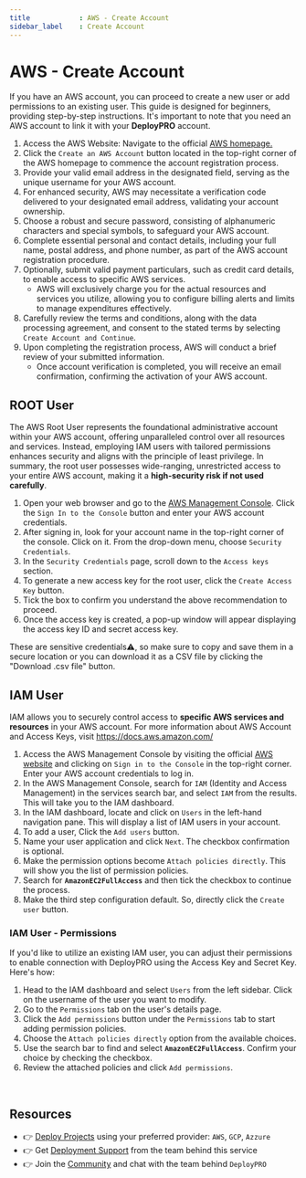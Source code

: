 ```yaml
---
title            : AWS - Create Account
sidebar_label    : Create Account
---
```


# AWS - Create Account

If you have an AWS account, you can proceed to create a new user or add permissions to an existing user. This guide is designed for beginners, providing step-by-step instructions. It's important to note that you need an AWS account to link it with your **DeployPRO** account. 

1. Access the AWS Website: Navigate to the official [AWS homepage.](https://aws.amazon.com/)
2. Click the `Create an AWS Account` button located in the top-right corner of the AWS homepage to commence the account registration process.
3. Provide your valid email address in the designated field, serving as the unique username for your AWS account.
4. For enhanced security, AWS may necessitate a verification code delivered to your designated email address, validating your account ownership. 
5. Choose a robust and secure password, consisting of alphanumeric characters and special symbols, to safeguard your AWS account.
6. Complete essential personal and contact details, including your full name, postal address, and phone number, as part of the AWS account registration procedure.
7. Optionally, submit valid payment particulars, such as credit card details, to enable access to specific AWS services. 
    - AWS will exclusively charge you for the actual resources and services you utilize, allowing you to configure billing alerts and limits to manage expenditures effectively.
8. Carefully review the terms and conditions, along with the data processing agreement, and consent to the stated terms by selecting `Create Account and Continue`.
9. Upon completing the registration process, AWS will conduct a brief review of your submitted information. 
    - Once account verification is completed, you will receive an email confirmation, confirming the activation of your AWS account.

## ROOT User 

The AWS Root User represents the foundational administrative account within your AWS account, offering unparalleled control over all resources and services. Instead, employing IAM users with tailored permissions enhances security and aligns with the principle of least privilege. In summary, the root user possesses wide-ranging, unrestricted access to your entire AWS account, making it a **high-security risk if not used carefully**. 

1. Open your web browser and go to the [AWS Management Console](https://aws.amazon.com/console/). Click the `Sign In to the Console` button and enter your AWS account credentials.
2. After signing in, look for your account name in the top-right corner of the console. Click on it. From the drop-down menu, choose `Security Credentials`.
3. In the `Security Credentials` page, scroll down to the `Access keys` section.
4. To generate a new access key for the root user, click the `Create Access Key` button.
5. Tick the box to confirm you understand the above recommendation to proceed.
6. Once the access key is created, a pop-up window will appear displaying the access key ID and secret access key.

These are sensitive credentials⚠️, so make sure to copy and save them in a secure location or you can download it as a CSV file by clicking the "Download .csv file" button.

## IAM User 

IAM allows you to securely control access to **specific AWS services and resources** in your AWS account. For more information about AWS Account and Access Keys, visit https://docs.aws.amazon.com/

1. Access the AWS Management Console by visiting the official [AWS website](https://aws.amazon.com/) and clicking on `Sign in to the Console` in the top-right corner. Enter your AWS account credentials to log in.
2. In the AWS Management Console, search for `IAM` (Identity and Access Management) in the services search bar, and select `IAM` from the results. This will take you to the IAM dashboard. 
3. In the IAM dashboard, locate and click on `Users` in the left-hand navigation pane. This will display a list of IAM users in your account.
4. To add a user, Click the `Add users` button.
5. Name your user application and click `Next`. The checkbox confirmation is optional.
6. Make the permission options become `Attach policies directly`. This will show you the list of permission policies. 
7. Search for **`AmazonEC2FullAccess`** and then tick the checkbox to continue the process.
8. Make the third step configuration default. So, directly click the `Create user` button.

### IAM User - Permissions 

If you'd like to utilize an existing IAM user, you can adjust their permissions to enable connection with DeployPRO using the Access Key and Secret Key. Here's how:

1. Head to the IAM dashboard and select `Users` from the left sidebar. Click on the username of the user you want to modify.
2. Go to the `Permissions` tab on the user's details page.
3. Click the `Add permissions` button under the `Permissions` tab to start adding permission policies.
4. Choose the `Attach policies directly` option from the available choices.
5. Use the search bar to find and select **`AmazonEC2FullAccess`**. Confirm your choice by checking the checkbox.
6. Review the attached policies and click `Add permissions`.

<br />

## Resources

- 👉 [Deploy Projects](https://deploypro.dev/) using your preferred provider: `AWS`, `GCP`, `Azzure`
- 👉 Get [Deployment Support](https://deploypro.dev/support/) from the team behind this service
- 👉 Join the [Community](https://discord.gg/qQhjQZhnur) and chat with the team behind `DeployPRO`
